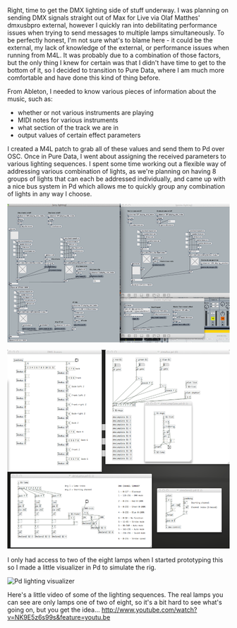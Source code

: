 Right, time to get the DMX lighting side of stuff underway. I was planning on sending DMX signals straight out of Max for Live via Olaf Matthes' dmxusbpro external, however I quickly ran into debilitating performance issues when trying to send messages to multiple lamps simultaneously. To be perfectly honest, I'm not sure what's to blame here - it could be the external, my lack of knowledge of the external, or performance issues when running from M4L. It was probably due to a combination of those factors, but the only thing I knew for certain was that I didn't have time to get to the bottom of it, so I decided to transition to Pure Data, where I am much more comfortable and have done this kind of thing before.  

From Ableton, I needed to know various pieces of information about the music, such as:
- whether or not various instruments are playing
- MIDI notes for various instruments
- what section of the track we are in
- output values of certain effect parameters

I created a M4L patch to grab all of these values and send them to Pd over OSC. Once in Pure Data, I went about assigning the received parameters to various lighting sequences. I spent some time working out a flexible way of addressing various combination of lights, as we're planning on having 8 groups of lights that can each be addressed individually, and came up with a nice bus system in Pd which allows me to quickly group any combination of lights in any way I choose. 

![M4L data sender patch](project_images/m4l-to-pd-sends.png?raw=true "M4L sending info about the track to Pure data via OSC")

![Pd DMX lamp bussing system](project_images/pd-dmx-bus.png?raw=true "Pd DMX lamp bussing system")

I only had access to two of the eight lamps when I started prototyping this so I made a little visualizer in Pd to simulate the rig.

![Pd lighting visualizer](project_images/pd-dmx-bus.jpg?raw=true "Pd lighting visualizer")

Here's a little video of some of the lighting sequences. The real lamps you can see are only lamps one of two of eight, so it's a bit hard to see what's going on, but you get the idea...
http://www.youtube.com/watch?v=NK9E5z6s99s&feature=youtu.be